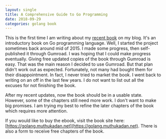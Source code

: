 ```yaml
---
layout: single
title: A Comprehensive Guide to Go Programming
date: 2018-09-29
categories: golang book
---
```


This is the first time I am writing about my [recent
book](https://golang.muthukadan.net) on my blog.  It's an introductory
book on Go programming language.  Well, I started the project
sometimes back around mid of 2015.  I made some progress, then
self-published it through Gumroad.  I was hoping that I could make
progress eventually.  Giving free updated copies of the book through
Gumroad is easy.  That was the main reason I decided to use Gumroad.
But that plan didn't work out as expected.  Fortunately, not many had
bought them for their disappointment.  In fact, I never tried to
market the book.  I went back to writing on an off in the last few
years.  I do not want to list out all the excuses for not finishing
the book.

After my recent updates, now the book should be in a usable state.
However, some of the chapters still need more work.  I don't want to
make big promises.  I am trying my best to refine the later chapters
of the book which requires more attention.

If you would like to buy the ebook, visit the book site here:
[https://golang.muthukadan.net](https://golang.muthukadan.net). There
is also a form to receive free chapters of the book.